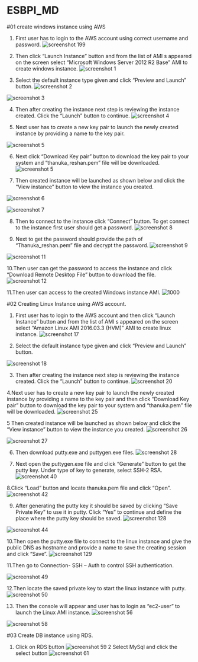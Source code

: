 # ESBPI_MD
#01 create windows instance using AWS
1.	First user has to login to the AWS account using correct username and password.
    ![screenshot 199](https://cloud.githubusercontent.com/assets/15711984/17271755/78904792-56a2-11e6-83eb-e9cd6bc31fa4.png)


2. 	Then click “Launch Instance” button and from the list of AMI s appeared on the screen select “Microsoft Windows Server 2012 R2 Base” AMI to create windows instance.
	![screenshot 1](https://cloud.githubusercontent.com/assets/15711984/17271711/bd93c6d6-56a0-11e6-9ac6-81dfc9e7b7af.png) 

  

 3.	Select the default instance type given and click “Preview and Launch” button. 
 ![screenshot 2](https://cloud.githubusercontent.com/assets/15711984/17271722/163927ae-56a1-11e6-85d9-90c26097db3a.png)

![screenshot 3](https://cloud.githubusercontent.com/assets/15711984/17271725/4a54facc-56a1-11e6-9c04-84639c0d6fb7.png)

 

4.	Then after creating the instance next step is reviewing the instance created. Click the “Launch” button to continue. 
   ![screenshot 4](https://cloud.githubusercontent.com/assets/15711984/17271794/54ac004a-56a3-11e6-999d-783698f7ac1d.png)

5.	Next user has to create a new key pair to launch the newly created instance by providing a name to the key pair. 

![screenshot 5](https://cloud.githubusercontent.com/assets/15711984/17271806/9219226e-56a3-11e6-81aa-013fba68469a.png)

6.	Next click “Download Key pair” button to download the key pair to your system and “thanuka_reshan.pem” file will be downloaded. 
![screenshot 5](https://cloud.githubusercontent.com/assets/15711984/17271807/bdd6625e-56a3-11e6-8e4b-f9e509e00aaa.png)


7.	Then created instance will be launched as shown below and click the “View instance” button to view the instance you created. 

![screenshot 6](https://cloud.githubusercontent.com/assets/15711984/17271810/d465ddd8-56a3-11e6-9a12-5d8c9e50c70c.png)

![screenshot 7](https://cloud.githubusercontent.com/assets/15711984/17271813/ea8c6f0a-56a3-11e6-9806-7a9083be510d.png)


8. Then to connect to the instance click “Connect” button. To get connect to the instance first user should get a password. 
![screenshot 8](https://cloud.githubusercontent.com/assets/15711984/17271815/083decfe-56a4-11e6-966e-5231bc63968a.png)

 9. Next to get the password should provide the path of “Thanuka_reshan.pem” file and decrypt the password. 
 ![screenshot 9](https://cloud.githubusercontent.com/assets/15711984/17271823/50e0744a-56a4-11e6-8e83-5926cc462c4f.png)

![screenshot 11](https://cloud.githubusercontent.com/assets/15711984/17271855/21bd95de-56a5-11e6-92de-7df10d200af1.png)


10.Then user can get the password to access the instance and click “Download Remote Desktop File” button to download the file. 
![screenshot 12](https://cloud.githubusercontent.com/assets/15711984/17271860/493166c2-56a5-11e6-9639-f24dd0293dc8.png)

11.Then user can access to the created Windows instance AMI. 
![1000](https://cloud.githubusercontent.com/assets/15711984/17271867/894cfbf4-56a5-11e6-998e-e06f0a42adfd.png)

#02 Creating Linux Instance using AWS account. 
 1.	First user has to login to the AWS account and then click “Launch Instance” button and from the list of AMI s appeared on the screen select “Amazon Linux AMI 2016.03.3 (HVM)” AMI to create linux instance. 
 ![screenshot 17](https://cloud.githubusercontent.com/assets/15711984/17271902/27ab3a7c-56a6-11e6-9f07-41c3eb8bd4b0.png)

2.	Select the default instance type given and click “Preview and Launch” button. 

![screenshot 18](https://cloud.githubusercontent.com/assets/15711984/17271907/50511208-56a6-11e6-9379-2f719b408717.png)

3. Then after creating the instance next step is reviewing the instance created. Click the “Launch” button to continue. 
![screenshot 20](https://cloud.githubusercontent.com/assets/15711984/17271925/bff06686-56a6-11e6-8c77-960d33cd9b14.png)

4.Next user has to create a new key pair to launch the newly created instance by providing a name to the key pair and then click “Download Key pair” button to download the key pair to your system and “thanuka.pem” file will be downloaded. 
![screenshot 25](https://cloud.githubusercontent.com/assets/15711984/17271958/6c73a8c8-56a7-11e6-8999-0cd39c611d72.png)


5 Then created instance will be launched as shown below and click the “View instance” button to view the instance you created. 
![screenshot 26](https://cloud.githubusercontent.com/assets/15711984/17271955/6010a766-56a7-11e6-8e9b-cf26f0ec0d0d.png)

![screenshot 27](https://cloud.githubusercontent.com/assets/15711984/17271965/89cf19c0-56a7-11e6-88e9-fa8394525363.png)

6. Then download putty.exe and puttygen.exe files. 
![screenshot 28](https://cloud.githubusercontent.com/assets/15711984/17271970/a2cb28ce-56a7-11e6-98ff-891fbd81191b.png)


7. Next open the puttygen.exe file and click “Generate” button to get the putty key. Under type of key to generate, select SSH-2 RSA. 
![screenshot 40](https://cloud.githubusercontent.com/assets/15711984/17271976/e57b6ac6-56a7-11e6-8716-4b5032d31b96.png)

8.Click “Load” button and locate thanuka.pem file and click “Open”. 
![screenshot 42](https://cloud.githubusercontent.com/assets/15711984/17271978/0c40bfda-56a8-11e6-999a-95795775af78.png)

9. After generating the putty key it should be saved by clicking “Save Private Key” to use it in putty. Click “Yes” to continue and define the place where the putty key should be saved. 
![screenshot 128](https://cloud.githubusercontent.com/assets/15711984/17271983/40471536-56a8-11e6-934c-8287f9edc44b.png)

![screenshot 44](https://cloud.githubusercontent.com/assets/15711984/17271989/694548f4-56a8-11e6-818e-cb4e70fb189a.png)

10.Then open the putty.exe file to connect to the linux instance and give the public DNS as hostname and provide a name to save the creating session and click “Save”. 
![screenshot 129](https://cloud.githubusercontent.com/assets/15711984/17271997/a514e312-56a8-11e6-9508-47c65874497c.png)

11.Then go to Connection- SSH – Auth to control SSH authentication. 

![screenshot 49](https://cloud.githubusercontent.com/assets/15711984/17272012/0f0bc7ea-56a9-11e6-8751-2b7bab61cab3.png)


12.Then locate the saved private key to start the linux instance with putty. 
![screenshot 50](https://cloud.githubusercontent.com/assets/15711984/17272006/d816111e-56a8-11e6-86e2-e9a37d249d79.png)

13. Then the console will appear and user has to login as “ec2-user” to launch the Linux AMI instance.
![screenshot 56](https://cloud.githubusercontent.com/assets/15711984/17272019/3f36c3d4-56a9-11e6-885d-62e8b3ab9508.png)

![screenshot 58](https://cloud.githubusercontent.com/assets/15711984/17272020/51c6640a-56a9-11e6-8ab8-288027e4f74d.png)

#03 Create DB instance using RDS.
1. Click on RDS button
![screenshot 59](https://cloud.githubusercontent.com/assets/15711984/17272026/772711f4-56a9-11e6-849e-eff5b7344339.png)
2 Select MySql and click the select button 
![screenshot 61](https://cloud.githubusercontent.com/assets/15711984/17272033/9baa6620-56a9-11e6-833e-abd6deb0cb4c.png)

















